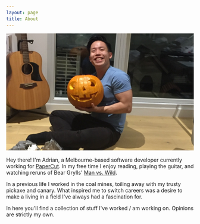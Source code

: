 ```yaml
---
layout: page
title: About
---
```


![Graduation](/assets/images/halloween.jpg)

Hey there! I'm Adrian, a Melbourne-based software developer currently working for [PaperCut](https://www.papercut.com). In my free time I enjoy reading, playing the guitar, and watching reruns of Bear Grylls' [Man vs. Wild](https://en.wikipedia.org/wiki/Man_vs._Wild).

In a previous life I worked in the coal mines, toiling away with my trusty pickaxe and canary. What inspired me to switch careers was a desire to make a living in a field I've always had a fascination for.

In here you'll find a collection of stuff I've worked / am working on. Opinions are strictly my own.
